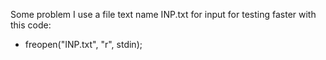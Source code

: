 Some problem I use a file text name INP.txt for input for testing faster with this code:</br>
+ freopen("INP.txt", "r", stdin);
